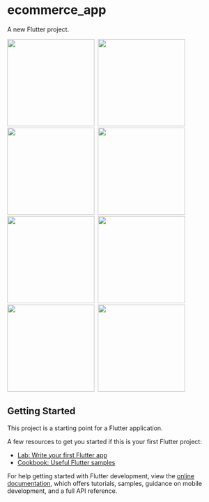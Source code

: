 # ecommerce_app

A new Flutter project.

<kbd>
  <kbd>
    <img src="https://user-images.githubusercontent.com/85933639/177715447-930b9e82-e0f1-4280-8814-28de0aed862d.jpeg" width="200">
  </kbd>
</kbd>

<kbd>
  <kbd>
    <img src="https://user-images.githubusercontent.com/85933639/177715467-8bc55cb3-56d9-40af-b8c2-61ec7c845a39.jpeg" width="200">  
  </kbd>
</kbd>


<kbd>
  <kbd>
   <img src="https://user-images.githubusercontent.com/85933639/177715623-a6ae0ae2-7130-40f0-b1c2-a4d82dc356f3.jpeg" width="200">
  </kbd>
</kbd>



<kbd>
  <kbd>
  <img src="https://user-images.githubusercontent.com/85933639/177715658-ee14830d-6224-43a5-80af-8ff39a6dc729.jpeg" width="200">
  </kbd>
</kbd>



<kbd>
  <kbd>
  <img src="https://user-images.githubusercontent.com/85933639/181003958-227dd147-5f0f-455b-a951-ab6321fe56ba.png" width="200"> 
  </kbd>
</kbd>
<kbd>
  <kbd>
  <img src="https://user-images.githubusercontent.com/85933639/181003963-f282289c-c3d0-4565-90a2-cdbfdd688675.png" width="200">
  </kbd>
</kbd>



<kbd>
  <kbd>
  <img src="https://user-images.githubusercontent.com/85933639/181003934-2adfaf99-8866-4fa3-b13a-3abb5540386c.png" width="200">
  </kbd>
</kbd>


<kbd>
  <kbd>
  <img src="https://user-images.githubusercontent.com/85933639/181003953-58b84ea2-b8c3-48b1-9f8e-70225caa6f44.png" width="200">
  </kbd>
</kbd>


## Getting Started

This project is a starting point for a Flutter application.

A few resources to get you started if this is your first Flutter project:

- [Lab: Write your first Flutter app](https://docs.flutter.dev/get-started/codelab)
- [Cookbook: Useful Flutter samples](https://docs.flutter.dev/cookbook)

For help getting started with Flutter development, view the
[online documentation](https://docs.flutter.dev/), which offers tutorials,
samples, guidance on mobile development, and a full API reference.

